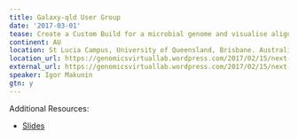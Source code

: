 ```yaml
---
title: Galaxy-qld User Group
date: '2017-03-01'
tease: Create a Custom Build for a microbial genome and visualise aligned reads in Trackster
continent: AU
location: St Lucia Campus, University of Queensland, Brisbane. Australia
location_url: https://genomicsvirtuallab.wordpress.com/2017/02/15/next-meeting-of-galaxy-qld-users-is-on-march-1/
external_url: https://genomicsvirtuallab.wordpress.com/2017/02/15/next-meeting-of-galaxy-qld-users-is-on-march-1/
speaker: Igor Makunin
gtn: y
---
```

Additional Resources:
- [Slides](https://dl.dropboxusercontent.com/u/44487329/170301_meetup_custom_genomes.pdf)
